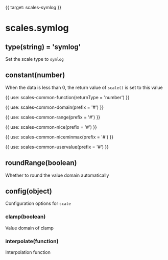 {{ target: scales-symlog }}

# scales.symlog

## type(string) = 'symlog'

Set the scale type to `symlog`

## constant(number)

When the data is less than 0, the return value of `scale()` is set to this value

{{ use: scales-common-function(returnType = 'number') }}

{{ use: scales-common-domain(prefix = '#') }}

{{ use: scales-common-range(prefix = '#') }}

{{ use: scales-common-nice(prefix = '#') }}

{{ use: scales-common-niceminmax(prefix = '#') }}

{{ use: scales-common-uservalue(prefix = '#') }}

## roundRange(boolean)

Whether to round the value domain automatically

## config(object)

Configuration options for `scale`

### clamp(boolean)

Value domain of clamp

### interpolate(function)

Interpolation function